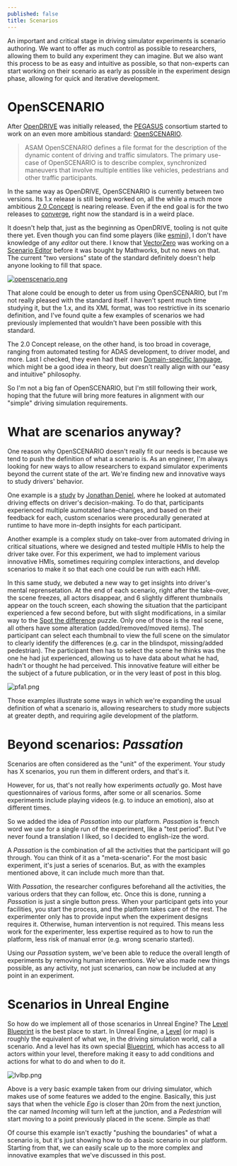 ```yaml
---
published: false
title: Scenarios
---
```

An important and critical stage in driving simulator experiments is scenario authoring. We want to offer as much control as possible to researchers, allowing them to build any experiment they can imagine. But we also want this process to be as easy and intuitive as possible, so that non-experts can start working on their scenario as early as possible in the experiment design phase, allowing for quick and iterative development.

# OpenSCENARIO

After [OpenDRIVE](/opendrive) was initially released, the [PEGASUS](https://www.pegasusprojekt.de/en/) consortium started to work on an even more ambitious standard: [OpenSCENARIO](https://www.asam.net/standards/detail/openscenario/).

> ASAM OpenSCENARIO defines a file format for the description of the dynamic content of driving and traffic simulators. The primary use-case of OpenSCENARIO is to describe complex, synchronized maneuvers that involve multiple entities like vehicles, pedestrians and other traffic participants.

In the same way as OpenDRIVE, OpenSCENARIO is currently between two versions. Its 1.x release is still being worked on, all the while a much more ambitious [2.0 Concept](https://www.asam.net/index.php?eID=dumpFile&t=f&f=3408&token=afd0585fb2e8e6d760b441fdf485548407ddb977) is nearing release. Even if the end goal is for the two releases to [converge](https://www.asam.net/index.php?eID=dumpFile&t=f&f=3468&token=22f02c42a0a47696cae7e81a2310c74ecf7f218c), right now the standard is in a weird place.

It doesn't help that, just as the beginning as OpenDRIVE, tooling is not quite there yet. Even though you can find some players (like [esmini](https://github.com/esmini/esmini)), I don't have knowledge of any *editor* out there. I know that [VectorZero](https://www.vectorzero.io/) was working on a [Scenario Editor](https://tracetransit.atlassian.net/wiki/spaces/VS/pages/764116999/Scenario+Editor+ALPHA+User+Guide) before it was bought by Mathworks, but no news on that. The current "two versions" state of the standard definitely doesn't help anyone looking to fill that space.

[![openscenario.png]({{site.baseurl}}/images/openscenario.png)][0]

That alone could be enough to deter us from using OpenSCENARIO, but I'm not really pleased with the standard itself. I haven't spent much time studying it, but the 1.x, and its XML format, was too restrictive in its scenario definition, and I've found quite a few examples of scenarios we had previously implemented that wouldn't have been possible with this standard.

The 2.0 Concept release, on the other hand, is too broad in coverage, ranging from automated testing for ADAS development, to driver model, and more. Last I checked, they even had their own [Domain-specific language](https://en.wikipedia.org/wiki/Domain-specific_language), which might be a good idea in theory, but doesn't really align with our "easy and intuitive" philosophy.

So I'm not a big fan of OpenSCENARIO, but I'm still following their work, hoping that the future will bring more features in alignment with our "simple" driving simulation requirements.

# What are scenarios anyway?

One reason why OpenSCENARIO doesn't really fit our needs is because we tend to push the definition of what a scenario is. As an engineer, I'm always looking for new ways to allow researchers to expand simulator experiments beyond the current state of the art. We're finding new and innovative ways to study drivers' behavior.

One example is a [study](https://www.researchgate.net/publication/343126505_Innovative_methodological_framework_for_virtual_human_centered_design_An_application_to_automated_driving_effects_on_driver's_decisions-making) by [Jonathan Deniel](https://www.researchgate.net/profile/Jonathan_Deniel), where he looked at automated driving effects on driver's decision-making. To do that, participants experienced multiple aumotated lane-changes, and based on their feedback for each, custom scenarios were procedurally generated at runtime to have more in-depth insights for each participant.

Another example is a complex study on take-over from automated driving in critical situations, where we designed and tested multiple HMIs to help the driver take over. For this experiment, we had to implement various innovative HMIs, sometimes requiring complex interactions, and develop scenarios to make it so that each one could be run with each HMI.

In this same study, we debuted a new way to get insights into driver's mental reprensetation. At the end of each scenario, right after the take-over, the scene freezes, all actors disappear, and 6 slightly different thumbnails appear on the touch screen, each showing the situation that the participant experienced a few second before, but with slight modifications, in a similar way to the [Spot the difference](https://en.wikipedia.org/wiki/Spot_the_difference) puzzle. Only one of those is the real scene, all others have some alteration (added/removed/moved items). The participant can select each thumbnail to view the full scene on the simulator to clearly identify the differences (e.g. car in the blindspot, missing/added pedestrian). The participant then has to select the scene he thinks was the one he had jut experienced, allowing us to have data about what he had, hadn't or thought he had perceived. This innovative feature will either be the subject of a future publication, or in the very least of post in this blog.

![pfa1.png]({{site.baseurl}}/images/pfa1.png)

Those examples illustrate some ways in which we're expanding the usual definition of what a scenario is, allowing researchers to study more subjects at greater depth, and requiring agile development of the platform.

# Beyond scenarios: *Passation*

Scenarios are often considered as the "unit" of the experiment. Your study has X scenarios, you run them in different orders, and that's it.

However, for us, that's not really how experiments *actually* go. Most have questionnaires of various forms, after some or all scenarios. Some experiments include playing videos (e.g. to induce an emotion), also at different times.

So we added the idea of *Passation* into our platform. *Passation* is french word we use for a single run of the experiment, like a "test period". But I've never found a translation I liked, so I decided to english-ize the word.

A *Passation* is the combination of all the activities that the participant will go through. You can think of it as a "meta-scenario". For the most basic experiment, it's just a series of scenarios. But, as with the examples mentioned above, it can include much more than that.

With *Passation*, the researcher configures beforehand all the activities, the various orders that they can follow, etc. Once this is done, running a *Passation* is just a single button press. When your participant gets into your facilities, you start the process, and the platform takes care of the rest. The experimenter only has to provide input when the experiment designs requires it. Otherwise, human intervention is not required. This means less work for the experimenter, less expertise required as to how to run the platform, less risk of manual error (e.g. wrong scenario started).

Using our *Passation* system, we've been able to reduce the overall length of experiments by removing human interventions. We've also made new things possible, as any activity, not just scenarios, can now be included at any point in an experiment.

# Scenarios in Unreal Engine

So how do we implement all of those scenarios in Unreal Engine? The [Level Blueprint](https://docs.unrealengine.com/en-US/ProgrammingAndScripting/Blueprints/UserGuide/Types/LevelBlueprint/index.html) is the best place to start. In Unreal Engine, a [Level](https://docs.unrealengine.com/en-US/Basics/Levels/index.html) (or map) is roughly the equivalent of what we, in the driving simulation world, call a scenario. And a level has its own special [Blueprint](https://docs.unrealengine.com/en-US/ProgrammingAndScripting/Blueprints/index.html), which has access to all actors within your level, therefore making it easy to add conditions and actions for what to do and when to do it.

![lvlbp.png]({{site.baseurl}}/images/lvlbp.png)

Above is a very basic example taken from our driving simulator, which makes use of some features we added to the engine. Basically, this just says that when the vehicle *Ego* is closer than 20m from the next junction, the car named *Incoming* will turn left at the junction, and a *Pedestrian* will start moving to a point previously placed in the scene. Simple as that!

Of course this example isn't exactly "pushing the boundaries" of what a scenario is, but it's just showing how to do a basic scenario in our platform. Starting from that, we can easily scale up to the more complex and innovative examples that we've discussed in this post.

[0]: https://www.asam.net/conferences-events/detail/webinar-asam-openscenario/
